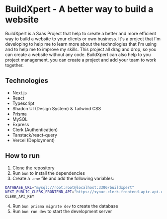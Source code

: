 # BuildXpert - A better way to build a website

BuildXpert is a Saas Project that help to create a better and more efficient way to build a website to your clients or own business. It's a project that I'm developing to help me to learn more about the technologies that I'm using and to help me to improve my skills. This project all drag and drop, so you can create a website without any code. BuildXpert can also help to you project management, you can create a project and add your team to work together.

## Technologies

- Next.js
- React
- Typescript
- Shadcn UI (Design System) & Tailwind CSS
- Prisma
- MySQL
- Express
- Clerk (Authentication)
- Tanstack/react-query
- Vercel (Deployment)

## How to run

1. Clone the repository
2. Run `bun` to install the dependencies
3. Create a `.env` file and add the following variables:

```bash
DATABASE_URL="mysql://root:root@localhost:3306/buildxpert"
NEXT_PUBLIC_CLERK_FRONTEND_API="https://<your-clerk-frontend-api>.api.clerk.dev"
CLERK_API_KEY
```

4. Run `bun prisma migrate dev` to create the database
5. Run `bun run dev` to start the development server
